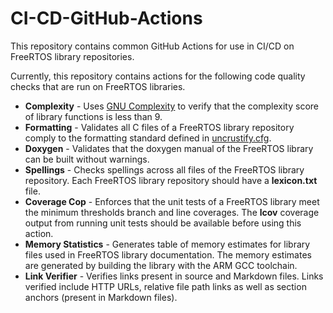 # CI-CD-GitHub-Actions

This repository contains common GitHub Actions for use in CI/CD on FreeRTOS library repositories.

Currently, this repository contains actions for the following code quality checks that are run on
FreeRTOS libraries.

* **Complexity** - Uses [GNU Complexity](https://www.gnu.org/software/complexity/manual/complexity.html)
  to verify that the complexity score of library functions is less than 9.
* **Formatting** - Validates all C files of a FreeRTOS library repository comply to the formatting
  standard defined in [uncrustify.cfg](formatting/uncrustify.cfg).
* **Doxygen** - Validates that the doxygen manual of the FreeRTOS library can be built without
  warnings.
* **Spellings** - Checks spellings across all files of the FreeRTOS library repository. Each
  FreeRTOS library repository should have a **lexicon.txt** file.
* **Coverage Cop** - Enforces that the unit tests of a FreeRTOS library meet the minimum thresholds
  branch and line coverages. The **lcov** coverage output from running unit tests should be
  available before using this action.
* **Memory Statistics** - Generates table of memory estimates for library files used in FreeRTOS
  library documentation. The memory estimates are generated by building the library with the ARM GCC
  toolchain.
* **Link Verifier** - Verifies links present in source and Markdown files. Links verified include HTTP
URLs, relative file path links as well as section anchors (present in Markdown files). 
